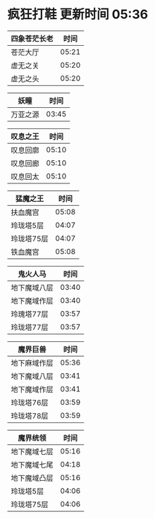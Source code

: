 # 疯狂打鞋 更新时间 05:36

| 四象苍茫长老   | 时间    |
|--------|-------|
| 苍茫大厅 | 05:21 |
| 虚无之关 | 05:20 |
| 虚无之头 | 05:20 |

| 妖瞳   | 时间    |
|--------|-------|
| 万亚之源 | 03:45 |

| 叹息之王   | 时间    |
|--------|-------|
| 叹息回廓 | 05:10 |
| 叹息回廊 | 05:10 |
| 叹息回太 | 05:10 |

| 猛魔之王   | 时间    |
|--------|-------|
| 扶血魔宫 | 05:08 |
| 玲珑塔5层 | 04:07 |
| 玲珑塔75层 | 04:07 |
| 铁血魔宫 | 05:08 |

| 鬼火人马   | 时间    |
|--------|-------|
| 地下魔域八层 | 03:40 |
| 地下魔域作层 | 03:40 |
| 玲瑰塔77层 | 03:57 |
| 玲珑塔77层 | 03:57 |

| 魔界巨兽   | 时间    |
|--------|-------|
| 地下麻域作层 | 05:36 |
| 地下魔域八层 | 03:41 |
| 地下魔域作层 | 03:41 |
| 玲珑塔76层 | 03:59 |
| 玲珑塔78层 | 03:59 |

| 魔界统领   | 时间    |
|--------|-------|
| 地下魔域七层 | 05:16 |
| 地下魔域七尾 | 04:18 |
| 地下魔域凸层 | 05:16 |
| 玲珑塔5层 | 04:06 |
| 玲珑塔75层 | 04:06 |